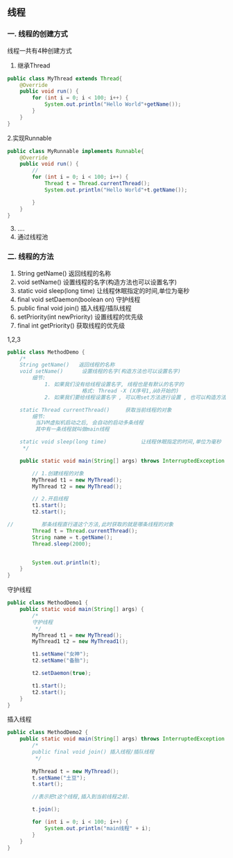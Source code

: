## 线程

### 一. 线程的创建方式 

线程一共有4种创建方式

1. 继承Thread 
```java
public class MyThread extends Thread{
    @Override
    public void run() {
        for (int i = 0; i < 100; i++) {
            System.out.println("Hello World"+getName());
        }
    }
}
```

2.实现Runnable
```java
public class MyRunnable implements Runnable{
    @Override
    public void run() {
        //
        for (int i = 0; i < 100; i++) {
            Thread t = Thread.currentThread();
            System.out.println("Hello World"+t.getName());

        }
    }
}
```

3. ....
4. 通过线程池

### 二. 线程的方法
1. String getName()                     返回线程的名称
2. void setName()                       设置线程的名字(构造方法也可以设置名字)
3. static void sleep(long time)         让线程休眠指定的时间,单位为毫秒
4. final void setDaemon(boolean on)     守护线程
5. public final void join()             插入线程/插队线程 
6. setPriority(int newPriority)         设置线程的优先级
7. final int getPriority()              获取线程的优先级



1,2,3
```java
public class MethodDemo {
    /*
    String getName()   返回线程的名称
    void setName()      设置线程的名字(构造方法也可以设置名字)
        细节:
            1. 如果我们没有给线程设置名字, 线程也是有默认的名字的
                        格式: Thread -X (X序号1,从0开始的)
            2. 如果我们要给线程设置名字 , 可以用set方法进行设置 , 也可以构造方法设置

    static Thread currentThread()     获取当前线程的对象
        细节:
         当JVM虚拟机启动之后, 会自动的启动多条线程
         其中有一条线程就叫做main线程

    static void sleep(long time)           让线程休眠指定的时间,单位为毫秒
     */

    public static void main(String[] args) throws InterruptedException {

        // 1.创建线程的对象
        MyThread t1 = new MyThread();
        MyThread t2 = new MyThread();

        // 2.开启线程
        t1.start();
        t2.start();

//         那条线程直行道这个方法,此时获取的就是哪条线程的对象
        Thread t = Thread.currentThread();
        String name = t.getName();
        Thread.sleep(2000);


        System.out.println(t);
    }
}
```

守护线程

```java
public class MethodDemo1 {
    public static void main(String[] args) {
        /*
        守护线程
         */
        MyThread t1 = new MyThread();
        MyThread1 t2 = new MyThread1();

        t1.setName("女神");
        t2.setName("备胎");

        t2.setDaemon(true);

        t1.start();
        t2.start();
    }
}
```

插入线程

```java
public class MethodDemo2 {
    public static void main(String[] args) throws InterruptedException {
        /*
        public final void join() 插入线程/插队线程
         */
        
        MyThread t = new MyThread();
        t.setName("土豆");
        t.start();

        //表示把t这个线程,插入到当前线程之前.

        t.join();

        for (int i = 0; i < 100; i++) {
            System.out.println("main线程" + i);
        }
    }
}
```



